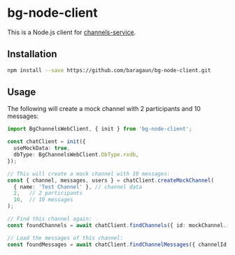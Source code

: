 # bg-node-client

This is a Node.js client for [channels-service](https://github.com/baragaun/channels-service). 

## Installation

```bash
npm install --save https://github.com/baragaun/bg-node-client.git 
```

## Usage

The following will create a mock channel with 2 participants and 10 messages:

```typescript
import BgChannelsWebClient, { init } from 'bg-node-client';

const chatClient = init({
  useMockData: true,
  dbType: BgChannelsWebClient.DbType.rxdb,
});

// This will create a mock channel with 10 messages:
const { channel, messages, users } = chatClient.createMockChannel(
  { name: 'Test Channel' }, // channel data
  2,   // 2 participants
  10,  // 10 messages
);

// Find this channel again:
const foundChannels = await chatClient.findChannels({ id: mockChannel.id });

// Load the messages of this channel:
const foundMessages = await chatClient.findChannelMessages({ channelId: channels[0].id });
```
